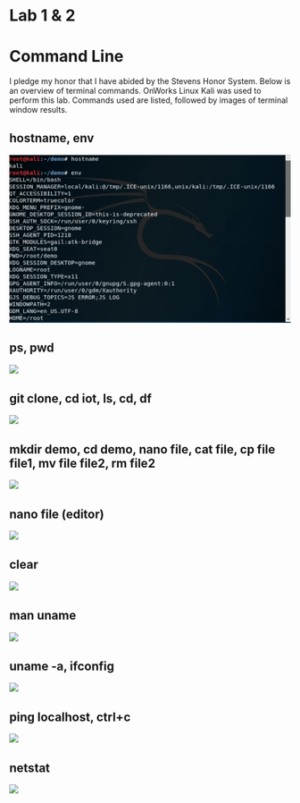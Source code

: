 # Lab 1 & 2
# Command Line


I pledge my honor that I have abided by the Stevens Honor System.
Below is an overview of terminal commands. OnWorks Linux Kali was used to perform this lab. Commands used are listed, followed by images of terminal window results.

## hostname, env
![](images/1.PNG)

## ps, pwd
![](assets/2.PNG)

## git clone, cd iot, ls, cd, df
![](assets/3.PNG)

## mkdir demo, cd demo, nano file, cat file, cp file file1, mv file file2, rm file2
![](assets/4.PNG)

## nano file (editor)
![](assets/5.PNG)

## clear
![](assets/6.PNG)

## man uname
![](assets/7.PNG)

## uname -a, ifconfig
![](assets/8.PNG)

## ping localhost, ctrl+c
![](assets/9.PNG)

## netstat
![](assets/10.PNG)
